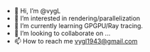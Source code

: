 - 👋 Hi, I’m @vygL
- 👀 I’m interested in rendering/parallelization
- 🌱 I’m currently learning GPGPU/Ray tracing.
- 💞️ I’m looking to collaborate on ...
- 📫 How to reach me vygl1943@gmail.com

<!---
vygL/vygL is a ✨ special ✨ repository because its `README.md` (this file) appears on your GitHub profile.
You can click the Preview link to take a look at your changes.
--->
